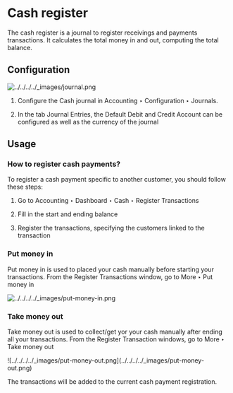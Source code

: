 # Cash register

The cash register is a journal to register receivings and payments
transactions. It calculates the total money in and out, computing the total
balance.

## Configuration

![../../../../_images/journal.png](../../../../_images/journal.png)

  1. Configure the Cash journal in Accounting ‣ Configuration ‣ Journals.

  2. In the tab Journal Entries, the Default Debit and Credit Account can be configured as well as the currency of the journal

## Usage

### How to register cash payments?

To register a cash payment specific to another customer, you should follow
these steps:

  1. Go to Accounting ‣ Dashboard ‣ Cash ‣ Register Transactions

  2. Fill in the start and ending balance

  3. Register the transactions, specifying the customers linked to the transaction

### Put money in

Put money in is used to placed your cash manually before starting your
transactions. From the Register Transactions window, go to More ‣ Put money in

![../../../../_images/put-money-in.png](../../../../_images/put-money-in.png)

### Take money out

Take money out is used to collect/get yor your cash manually after ending all
your transactions. From the Register Transaction windows, go to More ‣ Take
money out

![../../../../_images/put-money-out.png](../../../../_images/put-money-
out.png)

The transactions will be added to the current cash payment registration.

